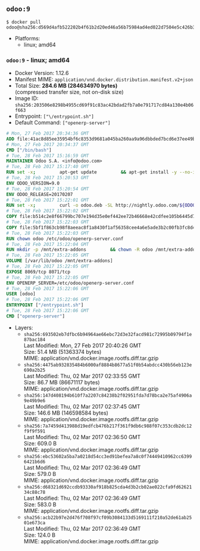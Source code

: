 ## `odoo:9`

```console
$ docker pull odoo@sha256:d569d4afb522202b4f61b2d20ed46a56b75984ad4ed022d7504e5c426b3560a6
```

-	Platforms:
	-	linux; amd64

### `odoo:9` - linux; amd64

-	Docker Version: 1.12.6
-	Manifest MIME: `application/vnd.docker.distribution.manifest.v2+json`
-	Total Size: **284.6 MB (284634970 bytes)**  
	(compressed transfer size, not on-disk size)
-	Image ID: `sha256:203506e8298b4955cd69f91c83ac42bdad2fb7a0e791717cd84a130e4b06f663`
-	Entrypoint: `["\/entrypoint.sh"]`
-	Default Command: `["openerp-server"]`

```dockerfile
# Mon, 27 Feb 2017 20:34:36 GMT
ADD file:41ac8d85ee35954bf6c8353d9681a045ba260aa9a96dbbded7bcd6e37ee49bea in / 
# Mon, 27 Feb 2017 20:34:37 GMT
CMD ["/bin/bash"]
# Tue, 28 Feb 2017 15:16:59 GMT
MAINTAINER Odoo S.A. <info@odoo.com>
# Tue, 28 Feb 2017 15:17:40 GMT
RUN set -x;         apt-get update         && apt-get install -y --no-install-recommends             ca-certificates             curl             node-less             python-gevent             python-pip             python-renderpm             python-support             python-watchdog         && curl -o wkhtmltox.deb -SL http://nightly.odoo.com/extra/wkhtmltox-0.12.1.2_linux-jessie-amd64.deb         && echo '40e8b906de658a2221b15e4e8cd82565a47d7ee8 wkhtmltox.deb' | sha1sum -c -         && dpkg --force-depends -i wkhtmltox.deb         && apt-get -y install -f --no-install-recommends         && apt-get purge -y --auto-remove -o APT::AutoRemove::RecommendsImportant=false -o APT::AutoRemove::SuggestsImportant=false npm         && rm -rf /var/lib/apt/lists/* wkhtmltox.deb         && pip install psycogreen==1.0
# Tue, 28 Feb 2017 15:20:53 GMT
ENV ODOO_VERSION=9.0
# Tue, 28 Feb 2017 15:20:54 GMT
ENV ODOO_RELEASE=20170207
# Tue, 28 Feb 2017 15:22:01 GMT
RUN set -x;         curl -o odoo.deb -SL http://nightly.odoo.com/${ODOO_VERSION}/nightly/deb/odoo_${ODOO_VERSION}c.${ODOO_RELEASE}_all.deb         && echo '4ff504f4b2a49667a0bc8bbca95079305d8108c8 odoo.deb' | sha1sum -c -         && dpkg --force-depends -i odoo.deb         && apt-get update         && apt-get -y install -f --no-install-recommends         && rm -rf /var/lib/apt/lists/* odoo.deb
# Tue, 28 Feb 2017 15:22:02 GMT
COPY file:b514c2e8f66799bc707e194d35e0ef442ee72b46668e42cdfee105b6445d7eb0 in / 
# Tue, 28 Feb 2017 15:22:03 GMT
COPY file:5bf1f863cb98f8aeeac8f1a8430f1af56358cee4a6e5ade3b2c00fb3fc8d4162 in /etc/odoo/ 
# Tue, 28 Feb 2017 15:22:03 GMT
RUN chown odoo /etc/odoo/openerp-server.conf
# Tue, 28 Feb 2017 15:22:04 GMT
RUN mkdir -p /mnt/extra-addons         && chown -R odoo /mnt/extra-addons
# Tue, 28 Feb 2017 15:22:05 GMT
VOLUME [/var/lib/odoo /mnt/extra-addons]
# Tue, 28 Feb 2017 15:22:05 GMT
EXPOSE 8069/tcp 8071/tcp
# Tue, 28 Feb 2017 15:22:05 GMT
ENV OPENERP_SERVER=/etc/odoo/openerp-server.conf
# Tue, 28 Feb 2017 15:22:06 GMT
USER [odoo]
# Tue, 28 Feb 2017 15:22:06 GMT
ENTRYPOINT ["/entrypoint.sh"]
# Tue, 28 Feb 2017 15:22:06 GMT
CMD ["openerp-server"]
```

-	Layers:
	-	`sha256:693502eb7dfbc6b94964ae66ebc72d3e32facd981c72995b09794f1e87bac184`  
		Last Modified: Mon, 27 Feb 2017 20:40:26 GMT  
		Size: 51.4 MB (51363374 bytes)  
		MIME: application/vnd.docker.image.rootfs.diff.tar.gzip
	-	`sha256:4475ab932835484b6000af8884b8677a51f0b54abdcc430b56eb123e690a2b25`  
		Last Modified: Thu, 02 Mar 2017 02:33:55 GMT  
		Size: 86.7 MB (86671117 bytes)  
		MIME: application/vnd.docker.image.rootfs.diff.tar.gzip
	-	`sha256:147d408194b610f7a2207c84238b2f02951fda7d78bca2e75af4906a9e49b9e6`  
		Last Modified: Thu, 02 Mar 2017 02:37:45 GMT  
		Size: 146.6 MB (146598584 bytes)  
		MIME: application/vnd.docker.image.rootfs.diff.tar.gzip
	-	`sha256:7a7459d413988d19edfcb476b217f361f9db6c988f07c353cdb2dc12f9f9f591`  
		Last Modified: Thu, 02 Mar 2017 02:36:50 GMT  
		Size: 609.0 B  
		MIME: application/vnd.docker.image.rootfs.diff.tar.gzip
	-	`sha256:ebc53602a5ba7a0218d54cc3ed91befea7a8c0f74449410962cc63996421b6d6`  
		Last Modified: Thu, 02 Mar 2017 02:36:49 GMT  
		Size: 579.0 B  
		MIME: application/vnd.docker.image.rootfs.diff.tar.gzip
	-	`sha256:d68321d692ccdb93330af918b825cda4d3b2cb02ae022cfa9fd6262134c88c78`  
		Last Modified: Thu, 02 Mar 2017 02:36:49 GMT  
		Size: 583.0 B  
		MIME: application/vnd.docker.image.rootfs.diff.tar.gzip
	-	`sha256:acb22b97e2d476f708f97cf09b3084133d5169111f210a52de61ab2501e673ca`  
		Last Modified: Thu, 02 Mar 2017 02:36:49 GMT  
		Size: 124.0 B  
		MIME: application/vnd.docker.image.rootfs.diff.tar.gzip
